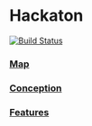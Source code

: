 # Hackaton

[![Build Status](https://dev.azure.com/ChillHack/ChillHackMap/_apis/build/status/chillhack.Hackaton?branchName=master)](https://dev.azure.com/ChillHack/ChillHackMap/_build/latest?definitionId=1&branchName=master)

### [__Map__](Map.md)
### [__Conception__](Conception.md)
### [__Features__](Features.md)
